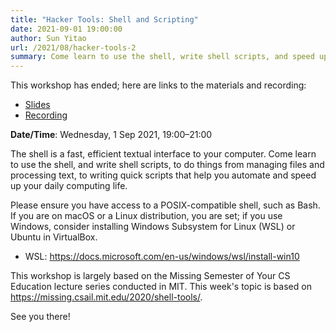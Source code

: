 ```yaml
---
title: "Hacker Tools: Shell and Scripting"
date: 2021-09-01 19:00:00
author: Sun Yitao
url: /2021/08/hacker-tools-2
summary: Come learn to use the shell, write shell scripts, and speed up your daily computing life!
---
```


This workshop has ended; here are links to the materials and recording:

- [Slides](https://github.com/nushackers/hackertools-slides/releases/download/ht-2021-09-01/Hacker_Tools__Shell_and_scripting.pdf)
- [Recording](https://www.youtube.com/watch?v=tff9YeB-h6s)

**Date/Time**: Wednesday, 1 Sep 2021, 19:00&ndash;21:00<br />

The shell is a fast, efficient textual interface to your computer. Come learn to use the shell, and write shell scripts, to do things from managing files and processing text, to writing quick scripts that help you automate and speed up your daily computing life.

Please ensure you have access to a POSIX-compatible shell, such as Bash. If you are on macOS or a Linux distribution, you are set; if you use Windows, consider installing Windows Subsystem for Linux (WSL) or Ubuntu in VirtualBox.

- WSL: <https://docs.microsoft.com/en-us/windows/wsl/install-win10>

This workshop is largely based on the Missing Semester of Your CS Education lecture series conducted in MIT. This week's topic is based on <https://missing.csail.mit.edu/2020/shell-tools/>.

See you there!
